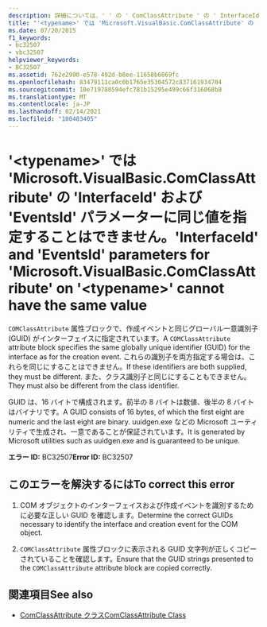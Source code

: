 ```yaml
---
description: 詳細については、' ' の ' ComClassAttribute ' の ' InterfaceId ' パラメーターと ' EventsId ' パラメーターの <typename> 値を同じにすることはできません。
title: "'<typename>' では 'Microsoft.VisualBasic.ComClassAttribute' の 'InterfaceId' および 'EventsId' パラメーターに同じ値を指定することはできません。"
ms.date: 07/20/2015
f1_keywords:
- bc32507
- vbc32507
helpviewer_keywords:
- BC32507
ms.assetid: 762e2990-e578-492d-b8ee-11658b6069fc
ms.openlocfilehash: 83479111ca0c0b1765e35304572c837161934704
ms.sourcegitcommit: 10e719780594efc781b15295e499c66f316068b8
ms.translationtype: MT
ms.contentlocale: ja-JP
ms.lasthandoff: 02/14/2021
ms.locfileid: "100483405"
---
```

# <a name="interfaceid-and-eventsid-parameters-for-microsoftvisualbasiccomclassattribute-on-typename-cannot-have-the-same-value"></a><span data-ttu-id="05ed8-103">'\<typename>' では 'Microsoft.VisualBasic.ComClassAttribute' の 'InterfaceId' および 'EventsId' パラメーターに同じ値を指定することはできません。</span><span class="sxs-lookup"><span data-stu-id="05ed8-103">'InterfaceId' and 'EventsId' parameters for 'Microsoft.VisualBasic.ComClassAttribute' on '\<typename>' cannot have the same value</span></span>

<span data-ttu-id="05ed8-104">`COMClassAttribute` 属性ブロックで、作成イベントと同じグローバル一意識別子 (GUID) がインターフェイスに指定されています。</span><span class="sxs-lookup"><span data-stu-id="05ed8-104">A `COMClassAttribute` attribute block specifies the same globally unique identifier (GUID) for the interface as for the creation event.</span></span> <span data-ttu-id="05ed8-105">これらの識別子を両方指定する場合は、これらを同じにすることはできません。</span><span class="sxs-lookup"><span data-stu-id="05ed8-105">If these identifiers are both supplied, they must be different.</span></span> <span data-ttu-id="05ed8-106">また、クラス識別子と同じにすることもできません。</span><span class="sxs-lookup"><span data-stu-id="05ed8-106">They must also be different from the class identifier.</span></span>  
  
 <span data-ttu-id="05ed8-107">GUID は、16 バイトで構成されます。前半の 8 バイトは数値、後半の 8 バイトはバイナリです。</span><span class="sxs-lookup"><span data-stu-id="05ed8-107">A GUID consists of 16 bytes, of which the first eight are numeric and the last eight are binary.</span></span> <span data-ttu-id="05ed8-108">uuidgen.exe などの Microsoft ユーティリティで生成され、一意であることが保証されています。</span><span class="sxs-lookup"><span data-stu-id="05ed8-108">It is generated by Microsoft utilities such as uuidgen.exe and is guaranteed to be unique.</span></span>  
  
 <span data-ttu-id="05ed8-109">**エラー ID:** BC32507</span><span class="sxs-lookup"><span data-stu-id="05ed8-109">**Error ID:** BC32507</span></span>  
  
## <a name="to-correct-this-error"></a><span data-ttu-id="05ed8-110">このエラーを解決するには</span><span class="sxs-lookup"><span data-stu-id="05ed8-110">To correct this error</span></span>  
  
1. <span data-ttu-id="05ed8-111">COM オブジェクトのインターフェイスおよび作成イベントを識別するために必要な正しい GUID を確認します。</span><span class="sxs-lookup"><span data-stu-id="05ed8-111">Determine the correct GUIDs necessary to identify the interface and creation event for the COM object.</span></span>  
  
2. <span data-ttu-id="05ed8-112">`COMClassAttribute` 属性ブロックに表示される GUID 文字列が正しくコピーされていることを確認します。</span><span class="sxs-lookup"><span data-stu-id="05ed8-112">Ensure that the GUID strings presented to the `COMClassAttribute` attribute block are copied correctly.</span></span>  
  
## <a name="see-also"></a><span data-ttu-id="05ed8-113">関連項目</span><span class="sxs-lookup"><span data-stu-id="05ed8-113">See also</span></span>

- [<span data-ttu-id="05ed8-114">ComClassAttribute クラス</span><span class="sxs-lookup"><span data-stu-id="05ed8-114">ComClassAttribute Class</span></span>](xref:Microsoft.VisualBasic.ComClassAttribute)
